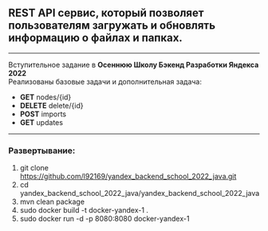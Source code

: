 ## REST API сервис, который позволяет пользователям загружать и обновлять информацию о файлах и папках.  

---
Вступительное задание в __Осеннюю Школу Бэкенд Разработки Яндекса 2022__  
Реализованы базовые задачи и дополнительная задача:  
- __GET__ nodes/{id}
- __DELETE__ delete/{id}
- __POST__ imports
- __GET__ updates  
---
### Развертывание:
1. git clone https://github.com/l92169/yandex_backend_school_2022_java.git
2. cd yandex_backend_school_2022_java/yandex_backend_school_2022_java
3. mvn clean package
4. sudo docker build -t docker-yandex-1 . 
5. sudo docker run -d -p 8080:8080 docker-yandex-1
